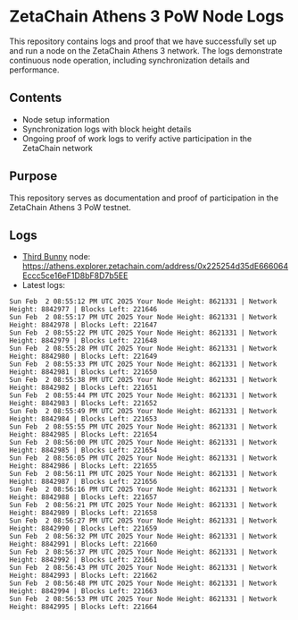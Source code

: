 # ZetaChain Athens 3 PoW Node Logs
This repository contains logs and proof that we have successfully set up and run a node on the ZetaChain Athens 3 network. The logs demonstrate continuous node operation, including synchronization details and performance.

## Contents
- Node setup information
- Synchronization logs with block height details
- Ongoing proof of work logs to verify active participation in the ZetaChain network

## Purpose
This repository serves as documentation and proof of participation in the ZetaChain Athens 3 PoW testnet.

## Logs

- [Third Bunny](https://thirdbunny.xyz/) node: https://athens.explorer.zetachain.com/address/0x225254d35dE666064Eccc5ce16eF1D8bF8D7b5EE
- Latest logs:
```
Sun Feb  2 08:55:12 PM UTC 2025 Your Node Height: 8621331 | Network Height: 8842977 | Blocks Left: 221646
Sun Feb  2 08:55:17 PM UTC 2025 Your Node Height: 8621331 | Network Height: 8842978 | Blocks Left: 221647
Sun Feb  2 08:55:22 PM UTC 2025 Your Node Height: 8621331 | Network Height: 8842979 | Blocks Left: 221648
Sun Feb  2 08:55:28 PM UTC 2025 Your Node Height: 8621331 | Network Height: 8842980 | Blocks Left: 221649
Sun Feb  2 08:55:33 PM UTC 2025 Your Node Height: 8621331 | Network Height: 8842981 | Blocks Left: 221650
Sun Feb  2 08:55:38 PM UTC 2025 Your Node Height: 8621331 | Network Height: 8842982 | Blocks Left: 221651
Sun Feb  2 08:55:44 PM UTC 2025 Your Node Height: 8621331 | Network Height: 8842983 | Blocks Left: 221652
Sun Feb  2 08:55:49 PM UTC 2025 Your Node Height: 8621331 | Network Height: 8842984 | Blocks Left: 221653
Sun Feb  2 08:55:55 PM UTC 2025 Your Node Height: 8621331 | Network Height: 8842985 | Blocks Left: 221654
Sun Feb  2 08:56:00 PM UTC 2025 Your Node Height: 8621331 | Network Height: 8842985 | Blocks Left: 221654
Sun Feb  2 08:56:05 PM UTC 2025 Your Node Height: 8621331 | Network Height: 8842986 | Blocks Left: 221655
Sun Feb  2 08:56:11 PM UTC 2025 Your Node Height: 8621331 | Network Height: 8842987 | Blocks Left: 221656
Sun Feb  2 08:56:16 PM UTC 2025 Your Node Height: 8621331 | Network Height: 8842988 | Blocks Left: 221657
Sun Feb  2 08:56:21 PM UTC 2025 Your Node Height: 8621331 | Network Height: 8842989 | Blocks Left: 221658
Sun Feb  2 08:56:27 PM UTC 2025 Your Node Height: 8621331 | Network Height: 8842990 | Blocks Left: 221659
Sun Feb  2 08:56:32 PM UTC 2025 Your Node Height: 8621331 | Network Height: 8842991 | Blocks Left: 221660
Sun Feb  2 08:56:37 PM UTC 2025 Your Node Height: 8621331 | Network Height: 8842992 | Blocks Left: 221661
Sun Feb  2 08:56:43 PM UTC 2025 Your Node Height: 8621331 | Network Height: 8842993 | Blocks Left: 221662
Sun Feb  2 08:56:48 PM UTC 2025 Your Node Height: 8621331 | Network Height: 8842994 | Blocks Left: 221663
Sun Feb  2 08:56:53 PM UTC 2025 Your Node Height: 8621331 | Network Height: 8842995 | Blocks Left: 221664
```
